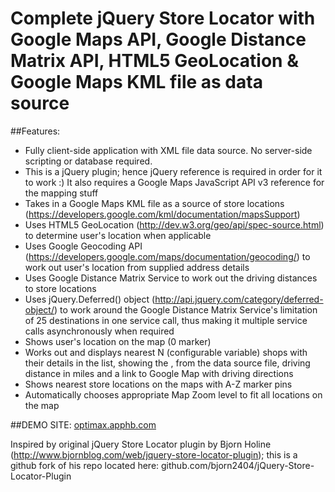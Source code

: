 # Complete jQuery Store Locator with Google Maps API, Google Distance Matrix API, HTML5 GeoLocation & Google Maps KML file as data source

##Features:
  * Fully client-side application with XML file data source. No server-side scripting or database required.
  * This is a jQuery plugin; hence jQuery reference is required in order for it to work :) It also requires a Google Maps JavaScript API v3 reference for the mapping stuff
  * Takes in a Google Maps KML file as a source of store locations (https://developers.google.com/kml/documentation/mapsSupport)
  * Uses HTML5 GeoLocation (http://dev.w3.org/geo/api/spec-source.html) to determine user's location when applicable
  * Uses Google Geocoding API (https://developers.google.com/maps/documentation/geocoding/) to work out user's location from supplied address details
  * Uses Google Distance Matrix Service to work out the driving distances to store locations
  * Uses jQuery.Deferred() object (http://api.jquery.com/category/deferred-object/) to work around the Google Distance Matrix Service's limitation of 25 destinations in one service call, thus making it multiple service calls asynchronously when required
  * Shows user's location on the map (0 marker)
  * Works out and displays nearest N (configurable variable) shops with their details in the list, showing the <name>, <description> from the data source file, driving distance in miles and a link to Google Map with driving directions
  * Shows nearest store locations on the maps with A-Z marker pins
  * Automatically chooses appropriate Map Zoom level to fit all locations on the map

##DEMO SITE: [optimax.apphb.com](http://optimax.apphb.com/)

Inspired by original jQuery Store Locator plugin by Bjorn Holine (http://www.bjornblog.com/web/jquery-store-locator-plugin); this is a github fork of his repo located here: github.com/bjorn2404/jQuery-Store-Locator-Plugin
